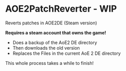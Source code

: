 # AOE2PatchReverter - WIP
Reverts patches in AOE2DE (Steam version)

**Requires a steam account that owns the game!**

- Does a backup of the AoE2 DE directory
- Then downloads the old version
- Replaces the Files in the current AoE 2 DE directory

This whole process takes a while to finish!
